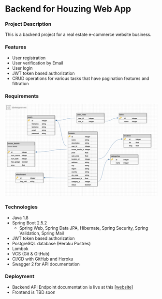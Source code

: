# Backend for Houzing Web App

### Project Description
This is a backend project for a real estate e-commerce website business. 


### Features
- User registration
- User verification by Email
- User login 
- JWT token based authorization
- CRUD operations for various tasks that have pagination features and filtration


### Requirements
![Entity relationship schema](./db_schema.png)


### Technologies 
- Java 1.8 
- Spring Boot 2.5.2
  - Spring Web, Spring Data JPA, Hibernate, Spring Security, Spring Validation, Spring Mail
- JWT token based authorization
- PostgreSQL database (Heroku Postres)
- Lombok
- VCS (Git & GitHub) 
- CI/CD with GitHub and Heroku
- Swagger 2 for API documentation


### Deployment
- Backend API Endpoint documentation is live at this <a target="_blank" href="http://158.51.99.245:8081/swagger-ui.html">[website]</a>
- Frontend is TBD soon
